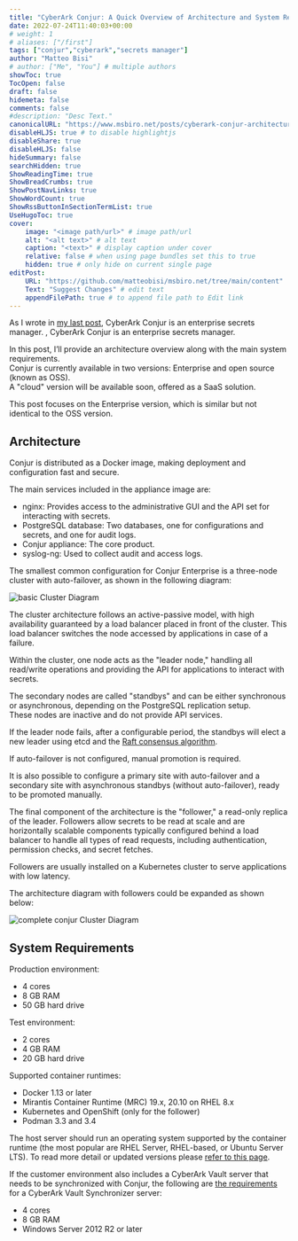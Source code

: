 ```yaml
---
title: "CyberArk Conjur: A Quick Overview of Architecture and System Requirements"
date: 2022-07-24T11:40:03+00:00
# weight: 1
# aliases: ["/first"]
tags: ["conjur","cyberark","secrets manager"]
author: "Matteo Bisi"
# author: ["Me", "You"] # multiple authors
showToc: true
TocOpen: false
draft: false
hidemeta: false
comments: false
#description: "Desc Text."
canonicalURL: "https://www.msbiro.net/posts/cyberark-conjur-architecture-system-requirements/"
disableHLJS: true # to disable highlightjs
disableShare: true
disableHLJS: false
hideSummary: false
searchHidden: true
ShowReadingTime: true
ShowBreadCrumbs: true
ShowPostNavLinks: true
ShowWordCount: true
ShowRssButtonInSectionTermList: true
UseHugoToc: true
cover:
    image: "<image path/url>" # image path/url
    alt: "<alt text>" # alt text
    caption: "<text>" # display caption under cover
    relative: false # when using page bundles set this to true
    hidden: true # only hide on current single page
editPost:
    URL: "https://github.com/matteobisi/msbiro.net/tree/main/content"
    Text: "Suggest Changes" # edit text
    appendFilePath: true # to append file path to Edit link
---
```

As I wrote in [my last post](/posts/why-you-need-kubernetes-secrets-manager/), CyberArk Conjur is an enterprise secrets manager.
, CyberArk Conjur is an enterprise secrets manager.  

In this post, I’ll provide an architecture overview along with the main system requirements.  
Conjur is currently available in two versions: Enterprise and open source (known as OSS).   
A "cloud" version will be available soon, offered as a SaaS solution.  

This post focuses on the Enterprise version, which is similar but not identical to the OSS version.  

## Architecture

Conjur is distributed as a Docker image, making deployment and configuration fast and secure.  

The main services included in the appliance image are:  

   - nginx: Provides access to the administrative GUI and the API set for interacting with secrets.
   - PostgreSQL database: Two databases, one for configurations and secrets, and one for audit logs.
   - Conjur appliance: The core product.
   - syslog-ng: Used to collect audit and access logs.  

The smallest common configuration for Conjur Enterprise is a three-node cluster with auto-failover, as shown in the following diagram:  

![basic Cluster Diagram](conjur-basic-arc.png)

The cluster architecture follows an active-passive model, with high availability guaranteed by a load balancer placed in front of the cluster. This load balancer switches the node accessed by applications in case of a failure.  

Within the cluster, one node acts as the "leader node," handling all read/write operations and providing the API for applications to interact with secrets.  

The secondary nodes are called "standbys" and can be either synchronous or asynchronous, depending on the PostgreSQL replication setup.   
These nodes are inactive and do not provide API services.  
  
If the leader node fails, after a configurable period, the standbys will elect a new leader using etcd and the [Raft consensus algorithm](https://docs.cyberark.com/conjur-enterprise/latest/en/content/deployment/highavailability/deploy-auto-failover-intro.htm).

If auto-failover is not configured, manual promotion is required.  

It is also possible to configure a primary site with auto-failover and a secondary site with asynchronous standbys (without auto-failover),  ready to be promoted manually.

The final component of the architecture is the "follower," a read-only replica of the leader. Followers allow secrets to be read at scale and are horizontally scalable components typically configured behind a load balancer to handle all types of read requests, including authentication, permission checks, and secret fetches.  

Followers are usually installed on a Kubernetes cluster to serve applications with low latency.  

The architecture diagram with followers could be expanded as shown below:  

![complete conjur Cluster Diagram](conjur-complete-arch.png)

## System Requirements

Production environment:  

   -  4 cores
   -  8 GB RAM
   - 50 GB hard drive  
  
Test environment:
   - 2 cores
   - 4 GB RAM
   - 20 GB hard drive

Supported container runtimes:
   - Docker 1.13 or later
   - Mirantis Container Runtime (MRC) 19.x, 20.10 on RHEL 8.x
   - Kubernetes and OpenShift (only for the follower)
   - Podman 3.3 and 3.4  

The host server should run an operating system supported by the container runtime (the most popular are RHEL Server, RHEL-based, or Ubuntu Server LTS). To read more detail or updated versions please [refer to this page](https://docs.cyberark.com/conjur-enterprise/latest/en/content/deployment/platforms/dap-sysreqs-server.htm?tocpath=Setup%7CConjur%20Enterprise%20requirements%7C_____1).  

If the customer environment also includes a CyberArk Vault server that needs to be synchronized with Conjur, the following are [the requirements](https://docs.cyberark.com/conjur-enterprise/latest/en/content/deployment/platforms/dap-sysreqs-synchronizer.htm?tocpath=Setup%7CConjur%20Enterprise%20requirements%7C_____2) for a CyberArk Vault Synchronizer server:  

   - 4 cores
   - 8 GB RAM
   - Windows Server 2012 R2 or later
  